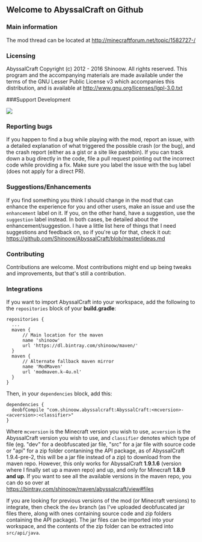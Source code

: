 ## Welcome to AbyssalCraft on Github

### Main information

The mod thread can be located at
http://minecraftforum.net/topic/1582727-/

### Licensing

AbyssalCraft
Copyright (c) 2012 - 2016 Shinoow.
All rights reserved. This program and the accompanying materials
are made available under the terms of the GNU Lesser Public License v3
which accompanies this distribution, and is available at
http://www.gnu.org/licenses/lgpl-3.0.txt

###Support Development

[![](https://s3.amazonaws.com/patreon_public_assets/kaGh5_patreon_name_and_message.png)](https://www.patreon.com/Shinoow)

### Reporting bugs

If you happen to find a bug while playing with the mod, report an issue, with a detailed explanation of what triggered the possible crash (or the bug), and the crash report (either as a gist or a site like pastebin). If you can track down a bug directly in the code, file a pull request pointing out the incorrect code while providing a fix. Make sure you label the issue with the `bug` label (does not apply for a direct PR).

### Suggestions/Enhancements

If you find something you think I should change in the mod that can enhance the experience for you and other users, make an issue and use the `enhancement` label on it. If you, on the other hand, have a suggestion, use the `suggestion` label instead. In both cases, be detailed about the enhancement/suggestion. I have a little list here of things that I need suggestions and feedback on, so if you're up for that, check it out: https://github.com/Shinoow/AbyssalCraft/blob/master/ideas.md

### Contributing

Contributions are welcome. Most contributions might end up being tweaks and improvements, but that's still a contribution.

### Integrations

If you want to import AbyssalCraft into your workspace, add the following to the `repositories` block of your **build.gradle**:

```
repositories {
  ...
  maven {
      // Main location for the maven
      name 'shinoow'
      url 'https://dl.bintray.com/shinoow/maven/'
  }
  maven {
      // Alternate fallback maven mirror
	  name 'ModMaven'
	  url 'modmaven.k-4u.nl'
  }
}
```

Then, in your `dependencies` block, add this:

``` 
dependencies {
  deobfCompile "com.shinoow.abyssalcraft:AbyssalCraft:<mcversion>-<acversion>:<classifier>"
}
```

Where `mcversion` is the Minecraft version you wish to use, `acversion` is the AbyssalCraft version you wish to use, and `classifier` denotes which type of file (eg. "dev" for a deobfuscated jar file, "src" for a jar file with source code or "api" for a zip folder contanining the API package, as of AbyssalCraft 1.9.4-pre-2, this will be a jar file instead of a zip) to download from the maven repo.
However, this only works for AbyssalCraft **1.9.1.6** (version where I finally set up a maven repo) and up, and only for Minecraft **1.8.9 and up**. If you want to see all the available versions in the maven repo, you can do so over at https://bintray.com/shinoow/maven/abyssalcraft/view#files

If you are looking for previous versions of the mod (or Minecraft versions) to integrate, then check the `dev` branch (as I've uploaded deobfuscated jar files there, along with ones containing source code and zip folders containing the API package). The jar files can be imported into your workspace, and the contents of the zip folder can be extracted into `src/api/java`.

